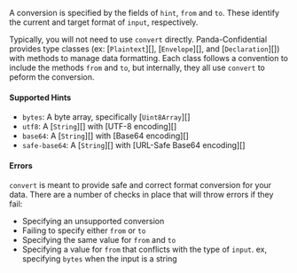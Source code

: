 A conversion is specified by the fields of `hint`, `from` and `to`.  These identify the current and target format of `input`, respectively.

Typically, you will not need to use `convert` directly.  Panda-Confidential provides type classes (ex: [`Plaintext`][], [`Envelope`][], and [`Declaration`][]) with methods to manage data formatting.  Each class follows a convention to include the methods `from` and `to`, but internally, they all use `convert` to peform the conversion.

#### Supported Hints
- `bytes`: A byte array, specifically [`Uint8Array`][]
- `utf8`: A [`String`][] with [UTF-8 encoding][]
- `base64`: A [`String`][] with [Base64 encoding][]
- `safe-base64`: A [`String`][] with [URL-Safe Base64 encoding][]

#### Errors
`convert` is meant to provide safe and correct format conversion for your data.  There are a number of checks in place that will throw errors if they fail:
- Specifying an unsupported conversion
- Failing to specify either `from` or `to`
- Specifying the same value for `from` and `to`
- Specifying a value for `from` that conflicts with the type of `input`. ex, specifying `bytes` when the input is a string
